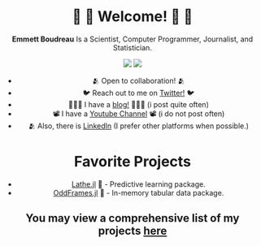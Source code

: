 <div align = "center">
  
# 🧬 🧮 Welcome! 🧮 🧬
**Emmett Boudreau** Is a Scientist, Computer Programmer, Journalist, and Statistician.

<img src = "https://github.com/emmettgb/emmett-stats/blob/master/generated/overview.svg"></img> <img src = "https://github.com/emmettgb/emmett-stats/blob/master/generated/languages.svg">
- 🫂 Open to collaboration! 🫂
- 🐦 Reach out to me on [Twitter!](https://twitter.com/emmettboudgie) 🐦
- 👨🏾‍💻 I have a [blog!](http://medium.com/@emmettgb) 👨🏾‍💻 (i post quite often)
- 📽️ I have a [Youtube Channel](https://www.youtube.com/channel/UCruzXIngBV2dlgjX1_HZRzw) 📽️ (i do not post often)
- 🫂 Also, there is [LinkedIn](https://www.linkedin.com/in/emmett-boudreau-828b2818a/) (I prefer other platforms when possible.)
# Favorite Projects
- [Lathe.jl](https://github.com/ChifiSource/Lathe.jl) 🤖 - Predictive learning package.
- [OddFrames.jl](https://github.com/ChifiSource/OddFrames.jl) 🦸 - In-memory tabular data package.
## You may view a comprehensive list of my projects [here](https://github.com/emmettgb/emmettgb/blob/main/PROJECTS.md)
